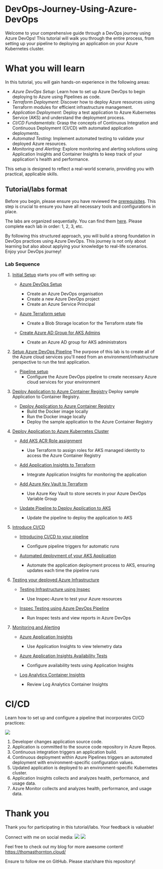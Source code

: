 # DevOps-Journey-Using-Azure-DevOps

Welcome to your comprehensive guide through a DevOps journey using Azure DevOps! This tutorial will walk you through the entire process, from setting up your pipeline to deploying an application on your Azure Kubernetes cluster.

# What you will learn

In this tutorial, you will gain hands-on experience in the following areas:
- *Azure DevOps Setup*: Learn how to set up Azure DevOps to begin deploying to Azure using Pipelines as code.
- *Terraform Deployment*: Discover how to deploy Azure resources using Terraform modules for efficient infrastructure management.
- *Application Deployment*: Deploy a test application to Azure Kubernetes Service (AKS) and understand the deployment process.
- *CI/CD Fundamentals*: Grasp the concepts of Continuous Integration and Continuous Deployment (CI/CD) with automated application deployments.
- *Automated Testing*: Implement automated testing to validate your deployed Azure resources.
- *Monitoring and Alerting*: Explore monitoring and alerting solutions using Application Insights and Container Insights to keep track of your application's health and performance.

This setup is designed to reflect a real-world scenario, providing you with practical, applicable skills.

## Tutorial/labs format

Before you begin, please ensure you have reviewed the [prerequisites](https://github.com/thomast1906/DevOps-Journey-Using-Azure-DevOps/blob/main/prerequisites.md). This step is crucial to ensure you have all necessary tools and configurations in place.

The labs are organized sequentially. You can find them [here](https://github.com/thomast1906/DevOps-Journey-Using-Azure-DevOps/tree/main/labs). Please complete each lab in order: 1, 2, 3, etc.

By following this structured approach, you will build a strong foundation in DevOps practices using Azure DevOps. This journey is not only about learning but also about applying your knowledge to real-life scenarios. Enjoy your DevOps journey!

### Lab Sequence


1. [Initial Setup](https://github.com/thomast1906/DevOps-Journey-Using-Azure-DevOps/tree/main/labs/1-Initial-Setup) starts you off with setting up:
   - [Azure DevOps Setup](https://github.com/thomast1906/DevOps-Journey-Using-Azure-DevOps/blob/main/labs/1-Initial-Setup/1-Azure-DevOps-Setup.md)
     - Create an Azure DevOps organisation
     - Create a new Azure DevOps project
     - Create an Azure Service Principal

   - [Azure Terraform setup](https://github.com/thomast1906/DevOps-Journey-Using-Azure-DevOps/blob/main/labs/1-Initial-Setup/2-Azure-Terraform-Remote-Storage.md)
     - Create a Blob Storage location for the Terraform state file

   - [Create Azure AD Group for AKS Admins](https://github.com/thomast1906/DevOps-Journey-Using-Azure-DevOps/blob/main/labs/1-Initial-Setup/3-Create-Azure-AD-AKS-Admins.md)
     - Create an Azure AD group for AKS administrators

2. [Setup Azure DevOps Pipeline](https://github.com/thomast1906/DevOps-Journey-Using-Azure-DevOps/tree/main/labs/2-AzureDevOps-Terraform-Pipeline) The purpose of this lab is to create all of the Azure cloud services you'll need from an environment/infrastructure perspective to run the test application.
   - [Pipeline setup](https://github.com/thomast1906/DevOps-Journey-Using-Azure-DevOps/blob/main/labs/2-AzureDevOps-Terraform-Pipeline/1-Setup-AzureDevOps-Pipeline.md)
     - Configure the Azure DevOps pipeline to create necessary Azure cloud services for your environment

3. [Deploy Application to Azure Container Registry](https://github.com/thomast1906/DevOps-Journey-Using-Azure-DevOps/tree/main/labs/3-Deploy-App-to-ACR) Deploy sample Application to Container Registry.
   - [Deploy Application to Azure Container Registry](https://github.com/thomast1906/DevOps-Journey-Using-Azure-DevOps/blob/main/labs/3-Deploy-App-to-ACR/1-Deploy-App-to-ACR.md)
     - Build the Docker image locally
     - Run the Docker image locally
     - Deploy the sample application to the Azure Container Registry

4. [Deploy Application to Azure Kubernetes Cluster](https://github.com/thomast1906/DevOps-Journey-Using-Azure-DevOps/tree/main/labs/4-Deploy-App-AKS) 
   - [Add AKS ACR Role assignment](https://github.com/thomast1906/DevOps-Journey-Using-Azure-DevOps/blob/main/labs/4-Deploy-App-AKS/1-Add-AKS-ACR-Role-Assignment.md)
     - Use Terraform to assign roles for AKS managed identity to access the Azure Container Registry

   - [Add Application Insights to Terraform](https://github.com/thomast1906/DevOps-Journey-Using-Azure-DevOps/blob/main/labs/4-Deploy-App-AKS/2-Add-Application-Insights.md)
     - Integrate Application Insights for monitoring the application

   - [Add Azure Key Vault to Terraform](https://github.com/thomast1906/DevOps-Journey-Using-Azure-DevOps/blob/main/labs/4-Deploy-App-AKS/3-Add-KeyVault-to-Terraform.md)
     - Use Azure Key Vault to store secrets in your Azure DevOps Variable Group

   - [Update Pipeline to Deploy Application to AKS](https://github.com/thomast1906/DevOps-Journey-Using-Azure-DevOps/blob/main/labs/4-Deploy-App-AKS/4-Update-Pipeline-Deploy-App-AKS.md)
     - Update the pipeline to deploy the application to AKS

5. [Introduce CI/CD](https://github.com/thomast1906/DevOps-Journey-Using-Azure-DevOps/tree/main/labs/5-CICD) 
   - [Introducing CI/CD to your pipeline](https://github.com/thomast1906/DevOps-Journey-Using-Azure-DevOps/blob/main/labs/5-CICD/1-Introduce-CI-CD-to-your-Pipeline.md)
     - Configure pipeline triggers for automatic runs

   - [Automated deployment of your AKS Application](https://github.com/thomast1906/DevOps-Journey-Using-Azure-DevOps/blob/main/labs/5-CICD/2-Automated-Deployment-AKS-Application.md)
     - Automate the application deployment process to AKS, ensuring updates each time the pipeline runs

6. [Testing your deployed Azure Infrastructure](https://github.com/thomast1906/DevOps-Journey-Using-Azure-DevOps/tree/main/labs/6-Testing-Infrastructure) 
   - [Testing Infrastructure using Inspec](https://github.com/thomast1906/DevOps-Journey-Using-Azure-DevOps/blob/main/labs/6-Testing-Infrastructure/1-Testing-Infrastructure-using-Inspec.md)
     - Use Inspec-Azure to test your Azure resources

   - [Inspec Testing using Azure DevOps Pipeline](https://github.com/thomast1906/DevOps-Journey-Using-Azure-DevOps/blob/main/labs/6-Testing-Infrastructure/2-Run-Inspec-Tests-Using-Azure-DevOps.md)
     - Run Inspec tests and view reports in Azure DevOps

7. [Monitoring and Alerting](https://github.com/thomast1906/DevOps-Journey-Using-Azure-DevOps/tree/main/labs/7-Monitoring-and-Alerting) 
   - [Azure Application Insights](https://github.com/thomast1906/DevOps-Journey-Using-Azure-DevOps/blob/main/labs/7-Monitoring-and-Alerting/1-Application-Insights.md)
     - Use Application Insights to view telemetry data

   - [Azure Application Insights Availability Tests](https://github.com/thomast1906/DevOps-Journey-Using-Azure-DevOps/blob/main/labs/7-Monitoring-and-Alerting/2-Application-Insights-Configure-Availability-Test.md)
     - Configure availability tests using Application Insights

   - [Log Analytics Container Insights](https://github.com/thomast1906/DevOps-Journey-Using-Azure-DevOps/blob/main/labs/7-Monitoring-and-Alerting/3-Log-Analytics-Container-Insights.md)
     - Review Log Analytics Container Insights

# CI/CD

Learn how to set up and configure a pipeline that incorporates CI/CD practices:

![](images/cicdimage.png)

1. Developer changes application source code.
2. Application is committed to the source code repository in Azure Repos.
3. Continuous integration triggers an application build.
4. Continuous deployment within Azure Pipelines triggers an automated deployment with environment-specific configuration values.
5. Updated application is deployed to an environment-specific Kubernetes cluster.
6. Application Insights collects and analyzes health, performance, and usage data.
7. Azure Monitor collects and analyzes health, performance, and usage data.

# Thank you
Thank you for participating in this tutorial/labs. Your feedback is valuable!

Connect with me on social media:
<a href= "https://twitter.com/tamstar1234"><img src="https://img.icons8.com/nolan/50/twitter.png"/></a>
<a href= "https://www.linkedin.com/in/thomas-thornton-21a86b75/"><img src="https://img.icons8.com/nolan/50/linkedin.png"/></a>

Feel free to check out my blog for more awesome content!
https://thomasthornton.cloud/ 

Ensure to follow me on GitHub. Please star/share this repository!

